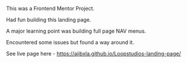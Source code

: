 This was a Frontend Mentor Project.

Had fun building this landing page.

A major learning point was building full page NAV menus.

Encountered some issues but found a way around it.

See live page here - https://ajibxla.github.io/Loopstudios-landing-page/
